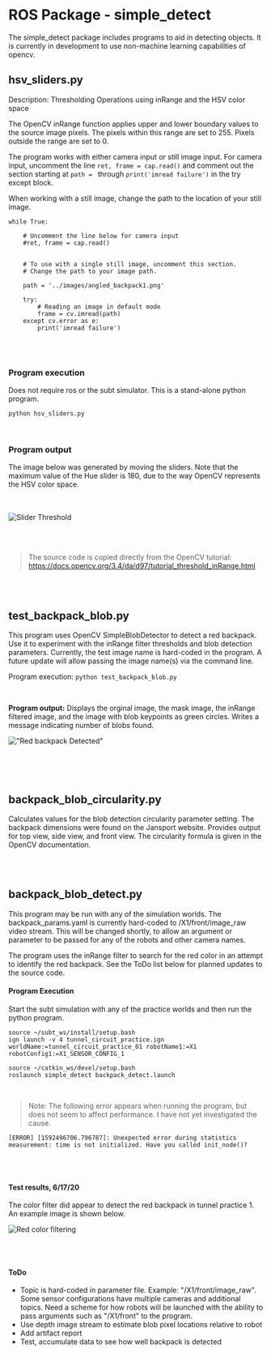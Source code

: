 # ROS Package - simple_detect

The simple_detect package includes programs to aid in detecting objects. It is currently in development to use non-machine learning capabilities of opencv.



## hsv_sliders.py

Description: Thresholding Operations using inRange and the HSV color space

The OpenCV inRange function applies upper and lower boundary values to the source image pixels. The pixels within this range are set to 255. Pixels outside the range are set to 0.

The program works with either camera input or still image input. For camera input, uncomment the line `ret, frame = cap.read()` and comment out the section starting at `path = ` through `print('imread failure')` in the try except block.

When working with a still image, change the path to the location of your still image.

```
while True:

    # Uncomment the line below for camera input
    #ret, frame = cap.read()
    
    
    # To use with a single still image, uncomment this section.
    # Change the path to your image path.
    
    path = '../images/angled_backpack1.png'

    try:
        # Reading an image in default mode 
        frame = cv.imread(path)
    except cv.error as e:
        print('imread failure') 
```

<br><br>

### Program execution

Does not require ros or the subt simulator. This is a stand-alone python program.


```python hsv_sliders.py```

<br>


### Program output

The image below was generated by moving the sliders. Note that the maximum value of the Hue slider is 180, due to the way OpenCV represents the HSV color space.<br><br><br>

![Slider Threshold](./images/hsv_sliders1.png "inRange results")

<br>
<br>

> The source code is copied directly from the OpenCV tutorial: https://docs.opencv.org/3.4/da/d97/tutorial_threshold_inRange.html 


<br>
<br>


## test_backpack_blob.py

This program uses OpenCV SimpleBlobDetector to detect a red backpack. Use it to experiment with the inRange filter thresholds and blob detection parameters. Currently, the test image name is hard-coded in the program. A future update will allow passing the image name(s) via the command line.

Program execution: `python test_backpack_blob.py`

<br>

**Program output:** Displays the orginal image, the mask image, the inRange filtered image, and the image with blob keypoints as green circles. Writes a message indicating number of blobs found. 

!["Red backpack Detected"](./images/test_blob_detect_output.png "red backpack detected")

<br><br><br>

## backpack_blob_circularity.py

Calculates values for the blob detection circularity parameter setting. The backpack dimensions were found on the Jansport website. Provides output for top view, side view, and front view. The circularity formula is given in the OpenCV documentation.


<br><br>

## backpack_blob_detect.py

This program may be run with any of the simulation worlds. The backpack_params.yaml is currently hard-coded to /X1/front/image_raw video stream. This will be changed shortly, to allow an argument or parameter to be passed for any of the robots and other camera names.

The program uses the inRange filter to search for the red color in an attempt to identify the red backpack. See the ToDo list below for planned updates to the source code.

#### Program Execution

Start the subt simulation with any of the practice worlds and then run the python program.

```
source ~/subt_ws/install/setup.bash
ign launch -v 4 tunnel_circuit_practice.ign worldName:=tunnel_circuit_practice_01 robotName1:=X1 robotConfig1:=X1_SENSOR_CONFIG_1
```

```
source ~/catkin_ws/devel/setup.bash
roslaunch simple_detect backpack_detect.launch
```

<br>

> Note: The following error appears when running the program, but does not seem to affect performance. I have not yet investigated the cause.

```
[ERROR] [1592496706.796787]: Unexpected error during statistics measurement: time is not initialized. Have you called init_node()?
```
<br><br>

#### Test results, 6/17/20

The color filter did appear to detect the red backpack in tunnel practice 1. An example image is shown below. 

![Red color filtering](./images/tunnel_practice_1/Screenshotfrom2020-06-17_18-09-44.png "red color filtering results")

<br><br>

#### ToDo
- Topic is hard-coded in parameter file. Example: "/X1/front/image_raw". Some sensor configurations have multiple cameras and additional topics. Need a scheme for how robots will be launched with the ability to pass arguments such as "/X1/front" to the program.
- Use depth image stream to estimate blob pixel locations relative to robot
- Add artifact report
- Test, accumulate data to see how well backpack is detected